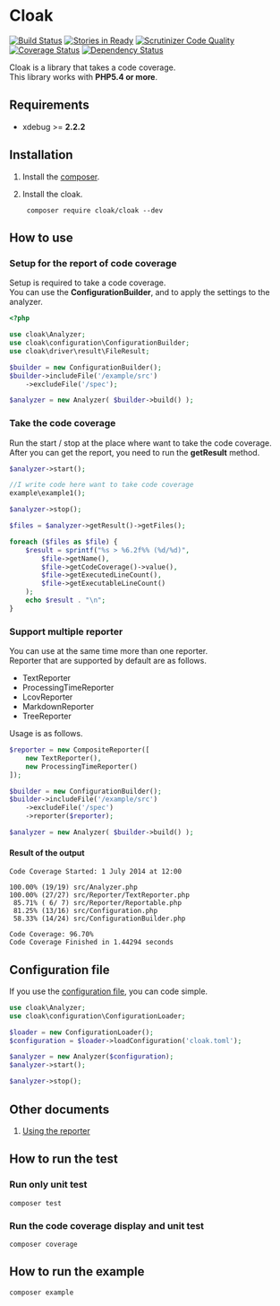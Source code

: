 Cloak
=============================

[![Build Status](https://travis-ci.org/cloak-php/cloak.svg?branch=master)](https://travis-ci.org/cloak-php/cloak)
[![Stories in Ready](https://badge.waffle.io/cloak-php/cloak.png?label=ready&title=Ready)](https://waffle.io/cloak-php/cloak)
[![Scrutinizer Code Quality](https://scrutinizer-ci.com/g/cloak-php/cloak/badges/quality-score.png?b=master)](https://scrutinizer-ci.com/g/cloak-php/cloak/?branch=master)
[![Coverage Status](https://coveralls.io/repos/cloak-php/cloak/badge.png?branch=master)](https://coveralls.io/r/cloak-php/cloak?branch=master)
[![Dependency Status](https://www.versioneye.com/user/projects/53fd5938f4df151fd300000d/badge.svg?style=flat)](https://www.versioneye.com/user/projects/53fd5938f4df151fd300000d)


Cloak is a library that takes a code coverage.  
This library works with **PHP5.4 or more**.

Requirements
------------------------------------------------
* xdebug >= **2.2.2**

Installation
------------------------------------------------

1. Install the [composer](https://getcomposer.org/).  
2. Install the cloak.

		composer require cloak/cloak --dev

How to use
------------------------------------------------

### Setup for the report of code coverage

Setup is required to take a code coverage.  
You can use the **ConfigurationBuilder**, and to apply the settings to the analyzer.


```php
<?php

use cloak\Analyzer;
use cloak\configuration\ConfigurationBuilder;
use cloak\driver\result\FileResult;

$builder = new ConfigurationBuilder();
$builder->includeFile('/example/src')
	->excludeFile('/spec');

$analyzer = new Analyzer( $builder->build() );
```

### Take the code coverage

Run the start / stop at the place where want to take the code coverage.  
After you can get the report, you need to run the **getResult** method.

```php
$analyzer->start();

//I write code here want to take code coverage
example\example1();

$analyzer->stop();

$files = $analyzer->getResult()->getFiles();

foreach ($files as $file) {
    $result = sprintf("%s > %6.2f%% (%d/%d)",
        $file->getName(),
        $file->getCodeCoverage()->value(),
        $file->getExecutedLineCount(),
        $file->getExecutableLineCount()
    );
    echo $result . "\n";
}
```

### Support multiple reporter

You can use at the same time more than one reporter.  
Reporter that are supported by default are as follows.  

* TextReporter
* ProcessingTimeReporter
* LcovReporter
* MarkdownReporter
* TreeReporter

Usage is as follows.  

```php
$reporter = new CompositeReporter([
	new TextReporter(),
	new ProcessingTimeReporter()
]);

$builder = new ConfigurationBuilder();
$builder->includeFile('/example/src')
	->excludeFile('/spec')
	->reporter($reporter);

$analyzer = new Analyzer( $builder->build() );
```

#### Result of the output

	Code Coverage Started: 1 July 2014 at 12:00

	100.00% (19/19) src/Analyzer.php
	100.00% (27/27) src/Reporter/TextReporter.php
	 85.71% ( 6/ 7) src/Reporter/Reportable.php
	 81.25% (13/16) src/Configuration.php
	 58.33% (14/24) src/ConfigurationBuilder.php

	Code Coverage: 96.70%
	Code Coverage Finished in 1.44294 seconds


Configuration file
------------------------------------

If you use the [configuration file](https://gist.github.com/holyshared/5eaa313b2df78818dbad), you can code simple.

```php
use cloak\Analyzer;
use cloak\configuration\ConfigurationLoader;

$loader = new ConfigurationLoader();
$configuration = $loader->loadConfiguration('cloak.toml');

$analyzer = new Analyzer($configuration);
$analyzer->start();

$analyzer->stop();
```


Other documents
------------------------------------------------

1. [Using the reporter](docs/reporter.md)


How to run the test
------------------------------------------------

### Run only unit test

	composer test

### Run the code coverage display and unit test

	composer coverage

How to run the example
------------------------------------------------

	composer example
